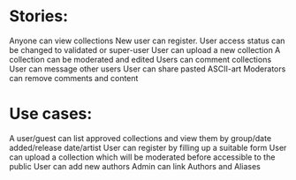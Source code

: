 Stories:
==========

Anyone can view collections
New user can register.
User access status can be changed to validated or super-user
User can upload a new collection
A collection can be moderated and edited
Users can comment collections
User can message other users
User can share pasted ASCII-art
Moderators can remove comments and content

Use cases:
==========
A user/guest can list approved collections and view them by group/date added/release date/artist
User can register by filling up a suitable form
User can upload a collection which will be moderated before accessible to the public
User can add new authors
Admin can link Authors and Aliases
